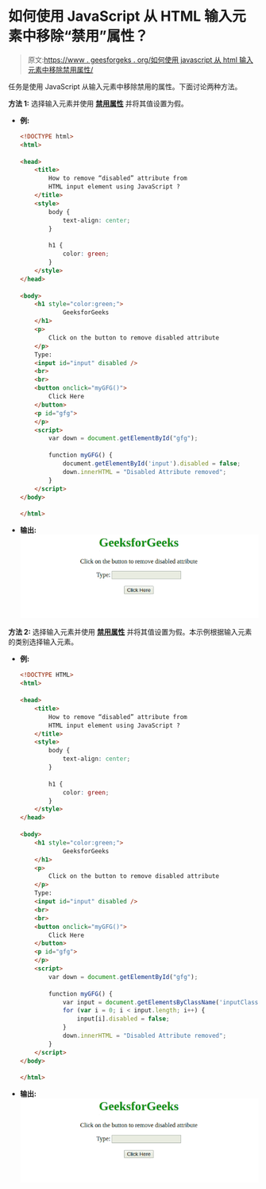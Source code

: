 # 如何使用 JavaScript 从 HTML 输入元素中移除“禁用”属性？

> 原文:[https://www . geesforgeks . org/如何使用 javascript 从 html 输入元素中移除禁用属性/](https://www.geeksforgeeks.org/how-to-remove-disabled-attribute-from-html-input-element-using-javascript/)

任务是使用 JavaScript 从输入元素中移除禁用的属性。下面讨论两种方法。

**方法 1:** 选择输入元素并使用 [**禁用属性**](https://www.geeksforgeeks.org/html-disabled-attribute/) 并将其值设置为假。

*   **例:**

    ```html
    <!DOCTYPE html>
    <html>

    <head>
        <title>
            How to remove “disabled” attribute from
            HTML input element using JavaScript ?
        </title>
        <style>
            body {
                text-align: center;
            }

            h1 {
                color: green;
            }
        </style>
    </head>

    <body>
        <h1 style="color:green;"> 
                GeeksforGeeks 
        </h1>
        <p>
            Click on the button to remove disabled attribute
        </p>
        Type:
        <input id="input" disabled />
        <br>
        <br>
        <button onclick="myGFG()">
            Click Here
        </button>
        <p id="gfg">
        </p>
        <script>
            var down = document.getElementById("gfg");

            function myGFG() {
                document.getElementById('input').disabled = false;
                down.innerHTML = "Disabled Attribute removed";
            }
        </script>
    </body>

    </html>
    ```

*   **输出:** ![](img/a855f388ffb740a6d978fb27a1a872a3.png)

**方法 2:** 选择输入元素并使用 [**禁用属性**](https://www.geeksforgeeks.org/html-onchange-event-attribute/) 并将其值设置为假。本示例根据输入元素的类别选择输入元素。

*   **例:**

    ```html
    <!DOCTYPE HTML>
    <html>

    <head>
        <title>
            How to remove “disabled” attribute from
            HTML input element using JavaScript ?
        </title>
        <style>
            body {
                text-align: center;
            }

            h1 {
                color: green;
            }
        </style>
    </head>

    <body>
        <h1 style="color:green;"> 
                GeeksforGeeks 
        </h1>
        <p>
            Click on the button to remove disabled attribute
        </p>
        Type:
        <input id="input" disabled />
        <br>
        <br>
        <button onclick="myGFG()">
            Click Here
        </button>
        <p id="gfg">
        </p>
        <script>
            var down = document.getElementById("gfg");

            function myGFG() {
                var input = document.getElementsByClassName('inputClass');
                for (var i = 0; i < input.length; i++) {
                    input[i].disabled = false;
                }
                down.innerHTML = "Disabled Attribute removed";
            }
        </script>
    </body>

    </html>
    ```

*   **输出:** ![](img/a855f388ffb740a6d978fb27a1a872a3.png)